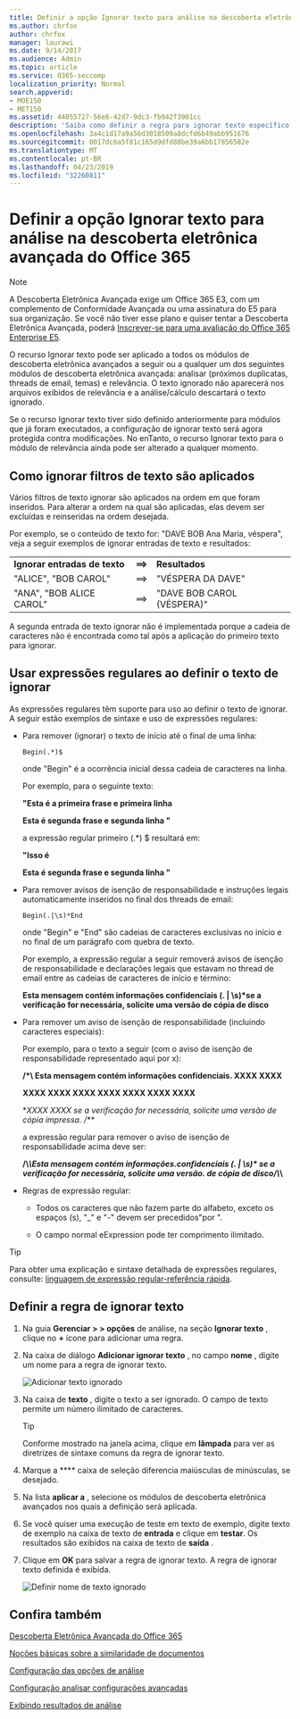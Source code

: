 ```yaml
---
title: Definir a opção Ignorar texto para análise na descoberta eletrônica avançada do Office 365
ms.author: chrfox
author: chrfox
manager: laurawi
ms.date: 9/14/2017
ms.audience: Admin
ms.topic: article
ms.service: O365-seccomp
localization_priority: Normal
search.appverid:
- MOE150
- MET150
ms.assetid: 44055727-56e8-42d7-9dc3-fb942f3901cc
description: 'Saiba como definir a regra para ignorar texto específico ao usar os módulos de análise e de processo na descoberta eletrônica avançada do Office 365.  '
ms.openlocfilehash: 3a4c1d17a9a56d3018509a8dcfd6b49abb951676
ms.sourcegitcommit: 0017dc6a5f81c165d9dfd88be39a6bb17856582e
ms.translationtype: MT
ms.contentlocale: pt-BR
ms.lasthandoff: 04/23/2019
ms.locfileid: "32260811"
---
```

# <a name="set-ignore-text-option-for-analyze-in-office-365-advanced-ediscovery"></a>Definir a opção Ignorar texto para análise na descoberta eletrônica avançada do Office 365

> [!NOTE]
> A Descoberta Eletrônica Avançada exige um Office 365 E3, com um complemento de Conformidade Avançada ou uma assinatura do E5 para sua organização. Se você não tiver esse plano e quiser tentar a Descoberta Eletrônica Avançada, poderá [Inscrever-se para uma avaliação do Office 365 Enterprise E5](https://go.microsoft.com/fwlink/p/?LinkID=698279). 
  
O recurso Ignorar texto pode ser aplicado a todos os módulos de descoberta eletrônica avançados a seguir ou a qualquer um dos seguintes módulos de descoberta eletrônica avançada: analisar (próximos duplicatas, threads de email, temas) e relevância. O texto ignorado não aparecerá nos arquivos exibidos de relevância e a análise/cálculo descartará o texto ignorado.
  
Se o recurso Ignorar texto tiver sido definido anteriormente para módulos que já foram executados, a configuração de ignorar texto será agora protegida contra modificações. No enTanto, o recurso Ignorar texto para o módulo de relevância ainda pode ser alterado a qualquer momento.
  
## <a name="how-ignore-text-filters-are-applied"></a>Como ignorar filtros de texto são aplicados

Vários filtros de texto ignorar são aplicados na ordem em que foram inseridos. Para alterar a ordem na qual são aplicadas, elas devem ser excluídas e reinseridas na ordem desejada.
  
Por exemplo, se o conteúdo de texto for: "DAVE BOB Ana Maria, véspera", veja a seguir exemplos de ignorar entradas de texto e resultados:
  
||||
|:-----|:-----|:-----|
|**Ignorar entradas de texto** <br/> |**==\>** <br/> |**Resultados** <br/> |
|"ALICE", "BOB CAROL"  <br/> |==\>  <br/> |"VÉSPERA DA DAVE"  <br/> |
|"ANA", "BOB ALICE CAROL"  <br/> |==\>  <br/> |"DAVE BOB CAROL (VÉSPERA)"  <br/> |
   
A segunda entrada de texto ignorar não é implementada porque a cadeia de caracteres não é encontrada como tal após a aplicação do primeiro texto para ignorar.
  
## <a name="use-regular-expressions-when-defining-ignore-text"></a>Usar expressões regulares ao definir o texto de ignorar

As expressões regulares têm suporte para uso ao definir o texto de ignorar. A seguir estão exemplos de sintaxe e uso de expressões regulares:
  
- Para remover (ignorar) o texto de início até o final de uma linha:
    
     `Begin(.*)$`
    
    onde "Begin" é a ocorrência inicial dessa cadeia de caracteres na linha.
    
    Por exemplo, para o seguinte texto:
    
    **"Esta é a primeira frase e primeira linha**
    
    **Esta é segunda frase e segunda linha "**
    
    a expressão regular primeiro (.\*) $ resultará em:
    
    **"Isso é**
    
    **Esta é segunda frase e segunda linha "**
    
- Para remover avisos de isenção de responsabilidade e instruções legais automaticamente inseridos no final dos threads de email:
    
     `Begin(.|\s)*End`
    
    onde "Begin" e "End" são cadeias de caracteres exclusivas no início e no final de um parágrafo com quebra de texto. 
    
    Por exemplo, a expressão regular a seguir removerá avisos de isenção de responsabilidade e declarações legais que estavam no thread de email entre as cadeias de caracteres de início e término:
    
    **Esta mensagem contém informações confidenciais (. | \s)\*se a verificação for necessária, solicite uma versão de cópia de disco**
    
- Para remover um aviso de isenção de responsabilidade (incluindo caracteres especiais): 
    
    Por exemplo, para o texto a seguir (com o aviso de isenção de responsabilidade representado aqui por x): 
    
    **/\*\ Esta mensagem contém informações confidenciais. XXXX XXXX**
    
    **XXXX XXXX XXXX XXXX XXXX XXXX XXXX**
    
    **XXXX XXXX se a verificação for necessária, solicite uma versão de cópia impressa. /\*\**
    
    a expressão regular para remover o aviso de isenção de responsabilidade acima deve ser: 
    
    **\/\\*\\Esta mensagem contém informações\.confidenciais (. | \s)\* se a verificação for necessária, solicite uma versão\. de cópia de disco\/\\*\\**
    
- Regras de expressão regular:
    
  - Todos os caracteres que não fazem parte do alfabeto, exceto os espaços (s), "_" e "-" devem ser precedidos\"por ".
    
  - O campo normal eExpression pode ter comprimento ilimitado.
    
> [!TIP]
> Para obter uma explicação e sintaxe detalhada de expressões regulares, consulte: [linguagem de expressão regular-referência rápida](https://msdn.microsoft.com/en-us/library/az24scfc%28v=vs.110%29.aspx). 
  
## <a name="define-ignore-text-rule"></a>Definir a regra de ignorar texto

1. Na guia **Gerenciar \> \> opções** de análise, na seção **Ignorar texto** , clique no **+** ícone para adicionar uma regra. 
    
2. Na caixa de diálogo **Adicionar ignorar texto** , no campo **nome** , digite um nome para a regra de ignorar texto. 
    
    ![Adicionar texto ignorado](media/98e5129b-2667-4692-86fa-2d0117187a7f.png)
  
3. Na caixa de **texto** , digite o texto a ser ignorado. O campo de texto permite um número ilimitado de caracteres. 
    
    > [!TIP]
    > Conforme mostrado na janela acima, clique em **lâmpada** para ver as diretrizes de sintaxe comuns da regra de ignorar texto. 
  
4. Marque a **** caixa de seleção diferencia maiúsculas de minúsculas, se desejado. 
    
5. Na lista **aplicar a** , selecione os módulos de descoberta eletrônica avançados nos quais a definição será aplicada. 
    
6. Se você quiser uma execução de teste em texto de exemplo, digite texto de exemplo na caixa de texto de **entrada** e clique em **testar**. Os resultados são exibidos na caixa de texto de **saída** . 
    
7. Clique em **OK** para salvar a regra de ignorar texto. A regra de ignorar texto definida é exibida. 
    
    ![Definir nome de texto ignorado](media/3a788ac3-4a1c-46c9-89bd-7ff32d68ce23.png)
  
## <a name="see-also"></a>Confira também

[Descoberta Eletrônica Avançada do Office 365](office-365-advanced-ediscovery.md)
  
[Noções básicas sobre a similaridade de documentos](understand-document-similarity-in-advanced-ediscovery.md)
  
[Configuração das opções de análise](set-analyze-options-in-advanced-ediscovery.md)
  
[Configuração analisar configurações avançadas](set-analyze-advanced-settings-in-advanced-ediscovery.md)
  
[Exibindo resultados de análise](view-analyze-results-in-advanced-ediscovery.md)

